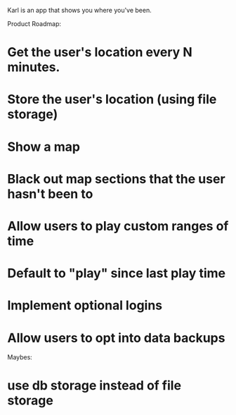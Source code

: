 Karl is an app that shows you where you've been.

Product Roadmap:
# Get the user's location every N minutes.
# Store the user's location (using file storage)
# Show a map
# Black out map sections that the user hasn't been to
# Allow users to play custom ranges of time
# Default to "play" since last play time
# Implement optional logins
# Allow users to opt into data backups

Maybes:
# use db storage instead of file storage
